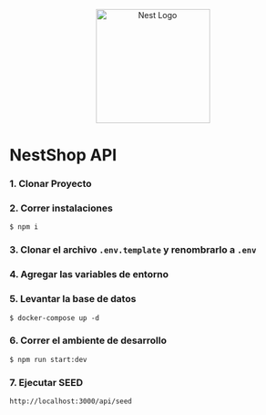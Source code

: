 <p align="center">
  <a href="http://nestjs.com/" target="blank"><img src="https://nestjs.com/img/logo-small.svg" width="200" alt="Nest Logo" /></a>
</p>

# NestShop API

### 1. Clonar Proyecto
### 2. Correr instalaciones
```
$ npm i
```
### 3. Clonar el archivo ``.env.template`` y renombrarlo a ``.env``
### 4. Agregar las variables de entorno
### 5. Levantar la base de datos
```
$ docker-compose up -d
```
### 6. Correr el ambiente de desarrollo
```
$ npm run start:dev
```
### 7. Ejecutar SEED
```
http://localhost:3000/api/seed
```
